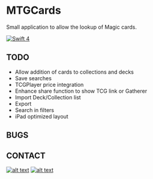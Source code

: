 

# MTGCards
Small application to allow the lookup of Magic cards.

<p align="left">
    <a href="https://swift.org">
        <img src="http://img.shields.io/badge/swift-5-brightgreen.svg" alt="Swift 4">
    </a>
</p>

## TODO
* Allow addition of cards to collections and decks
* Save searches
* TCGPlayer price integration
* Enhance share function to show TCG link or Gatherer
* Import Deck/Collection list
* Export
* Search in filters
* iPad optimized layout

## BUGS


## CONTACT
<!-- display the social media buttons in your README -->

[![alt text][1.1]][1]
[![alt text][6.1]][6]


<!-- links to social media icons -->
<!-- no need to change these -->

<!-- icons with padding -->

[1.1]: http://i.imgur.com/tXSoThF.png (@RoboticSnailSW)
[6.1]: http://i.imgur.com/0o48UoR.png (github)

<!-- icons without padding -->

[1.2]: http://i.imgur.com/wWzX9uB.png (@RoboticSnailSW)
[6.2]: http://i.imgur.com/9I6NRUm.png (github)


<!-- links to your social media accounts -->
<!-- update these accordingly -->

[1]: http://www.twitter.com/roboticsnailSW
[6]: http://www.github.com/jmcsmith/MTGCards
